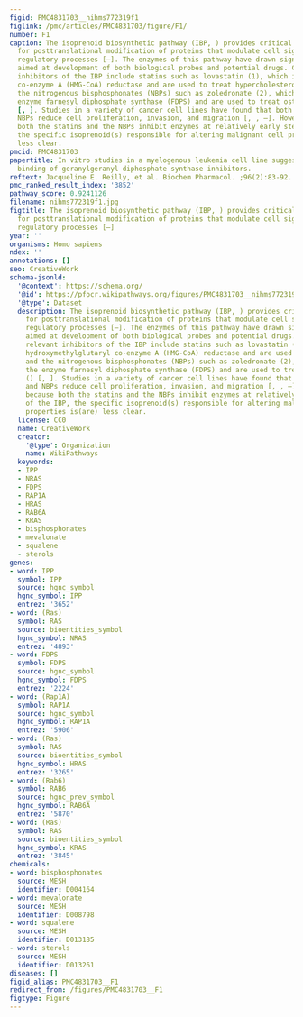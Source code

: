 ```yaml
---
figid: PMC4831703__nihms772319f1
figlink: /pmc/articles/PMC4831703/figure/F1/
number: F1
caption: The isoprenoid biosynthetic pathway (IBP, ) provides critical substrates
  for posttranslational modification of proteins that modulate cell signaling and
  regulatory processes [–]. The enzymes of this pathway have drawn significant attention
  aimed at development of both biological probes and potential drugs. Clinically relevant
  inhibitors of the IBP include statins such as lovastatin (1), which inhibit hydroxymethylglutaryl
  co-enzyme A (HMG-CoA) reductase and are used to treat hypercholesterolemia, and
  the nitrogenous bisphosphonates (NBPs) such as zoledronate (2), which inhibit the
  enzyme farnesyl diphosphate synthase (FDPS) and are used to treat osteoporosis ()
  [, ]. Studies in a variety of cancer cell lines have found that both statins and
  NBPs reduce cell proliferation, invasion, and migration [, , –]. However, because
  both the statins and the NBPs inhibit enzymes at relatively early steps of the IBP,
  the specific isoprenoid(s) responsible for altering malignant cell properties is(are)
  less clear.
pmcid: PMC4831703
papertitle: In vitro studies in a myelogenous leukemia cell line suggest an organized
  binding of geranylgeranyl diphosphate synthase inhibitors.
reftext: Jacqueline E. Reilly, et al. Biochem Pharmacol. ;96(2):83-92.
pmc_ranked_result_index: '3852'
pathway_score: 0.9241126
filename: nihms772319f1.jpg
figtitle: The isoprenoid biosynthetic pathway (IBP, ) provides critical substrates
  for posttranslational modification of proteins that modulate cell signaling and
  regulatory processes [–]
year: ''
organisms: Homo sapiens
ndex: ''
annotations: []
seo: CreativeWork
schema-jsonld:
  '@context': https://schema.org/
  '@id': https://pfocr.wikipathways.org/figures/PMC4831703__nihms772319f1.html
  '@type': Dataset
  description: The isoprenoid biosynthetic pathway (IBP, ) provides critical substrates
    for posttranslational modification of proteins that modulate cell signaling and
    regulatory processes [–]. The enzymes of this pathway have drawn significant attention
    aimed at development of both biological probes and potential drugs. Clinically
    relevant inhibitors of the IBP include statins such as lovastatin (1), which inhibit
    hydroxymethylglutaryl co-enzyme A (HMG-CoA) reductase and are used to treat hypercholesterolemia,
    and the nitrogenous bisphosphonates (NBPs) such as zoledronate (2), which inhibit
    the enzyme farnesyl diphosphate synthase (FDPS) and are used to treat osteoporosis
    () [, ]. Studies in a variety of cancer cell lines have found that both statins
    and NBPs reduce cell proliferation, invasion, and migration [, , –]. However,
    because both the statins and the NBPs inhibit enzymes at relatively early steps
    of the IBP, the specific isoprenoid(s) responsible for altering malignant cell
    properties is(are) less clear.
  license: CC0
  name: CreativeWork
  creator:
    '@type': Organization
    name: WikiPathways
  keywords:
  - IPP
  - NRAS
  - FDPS
  - RAP1A
  - HRAS
  - RAB6A
  - KRAS
  - bisphosphonates
  - mevalonate
  - squalene
  - sterols
genes:
- word: IPP
  symbol: IPP
  source: hgnc_symbol
  hgnc_symbol: IPP
  entrez: '3652'
- word: (Ras)
  symbol: RAS
  source: bioentities_symbol
  hgnc_symbol: NRAS
  entrez: '4893'
- word: FDPS
  symbol: FDPS
  source: hgnc_symbol
  hgnc_symbol: FDPS
  entrez: '2224'
- word: (Rap1A)
  symbol: RAP1A
  source: hgnc_symbol
  hgnc_symbol: RAP1A
  entrez: '5906'
- word: (Ras)
  symbol: RAS
  source: bioentities_symbol
  hgnc_symbol: HRAS
  entrez: '3265'
- word: (Rab6)
  symbol: RAB6
  source: hgnc_prev_symbol
  hgnc_symbol: RAB6A
  entrez: '5870'
- word: (Ras)
  symbol: RAS
  source: bioentities_symbol
  hgnc_symbol: KRAS
  entrez: '3845'
chemicals:
- word: bisphosphonates
  source: MESH
  identifier: D004164
- word: mevalonate
  source: MESH
  identifier: D008798
- word: squalene
  source: MESH
  identifier: D013185
- word: sterols
  source: MESH
  identifier: D013261
diseases: []
figid_alias: PMC4831703__F1
redirect_from: /figures/PMC4831703__F1
figtype: Figure
---
```

